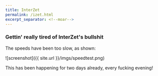 ```yaml
---
title: InterZet
permalink: /izet.html
excerpt_separator: <!--moar-->
---
```

<head>
<link rel="stylesheet" href="stylesheets/styles.css">
<link rel="stylesheet" href="stylesheets/pygment_trac.css">
<meta name="viewport" content="width=device-width, initial-scale=1, user-scalable=no">

</head>


### Gettin' really tired of InterZet's bullshit

The speeds have been too slow, as shown:
<!--moar-->

![screenshot]({{ site.url }}/imgs/speedtest.png)

This has been happening for two days already, every fucking evening!
